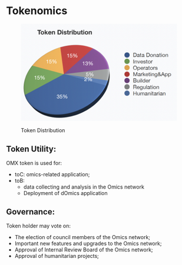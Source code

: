 # Tokenomics

<figure><img src="../.gitbook/assets/image.png" alt=""><figcaption><p>Token Distribution</p></figcaption></figure>

## Token Utility:

OMX token is used for:

* toC: omics-related application;
* toB:
  * data collecting and analysis in the Omics network
  * Deployment of dOmics application

## Governance:

Token holder may vote on:

* The election of council members of the Omics network;
* Important new features and upgrades to the Omics network;
* Approval of Internal Review Board of the Omics network;
* Approval of humanitarian projects;
